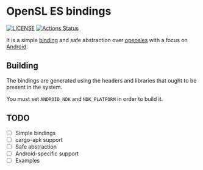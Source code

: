 # OpenSL ES bindings

[![LICENSE](https://img.shields.io/badge/license-MIT-blue.svg)](LICENSE)
[![Actions Status](https://github.com/rust-av/opensl-rs/workflows/opensl/badge.svg)](https://github.com/rust-av/opensl-rs/actions)


It is a simple [binding][1] and safe abstraction over [opensles][2] with a focus on [Android][3].

## Building

The bindings are generated using the headers and libraries that ought to be present in the system.

You must set `ANDROID_NDK` and `NDK_PLATFORM` in order to build it.

## TODO
- [ ] Simple bindings
- [ ] cargo-apk support
- [ ] Safe abstraction
- [ ] Android-specific support
- [ ] Examples

[1]: https://github.com/servo/rust-bindgen
[2]: https://www.khronos.org/opensles/
[3]: https://developer.android.com/ndk/guides/audio/opensl-for-android.html
